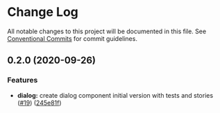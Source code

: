 # Change Log

All notable changes to this project will be documented in this file.
See [Conventional Commits](https://conventionalcommits.org) for commit guidelines.

## 0.2.0 (2020-09-26)

### Features

- **dialog:** create dialog component initial version with tests and stories ([#19](https://github.com/fcarrascosa/fcarrascosa-elements/issues/19)) ([245e81f](https://github.com/fcarrascosa/fcarrascosa-elements/commit/245e81f7de3fe49674f870f96a2981414f098e5d))
